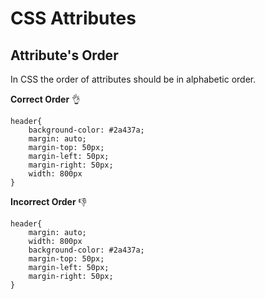 CSS Attributes
==========================

## Attribute's Order

In CSS the order of attributes should be in alphabetic order.

**Correct Order** :ok_hand:
```
header{
    background-color: #2a437a;
    margin: auto;
    margin-top: 50px;
    margin-left: 50px;
    margin-right: 50px;
    width: 800px  
}
```

**Incorrect Order** :-1:
```
header{
    margin: auto;
    width: 800px  
    background-color: #2a437a;
    margin-top: 50px;
    margin-left: 50px;
    margin-right: 50px;
}
```